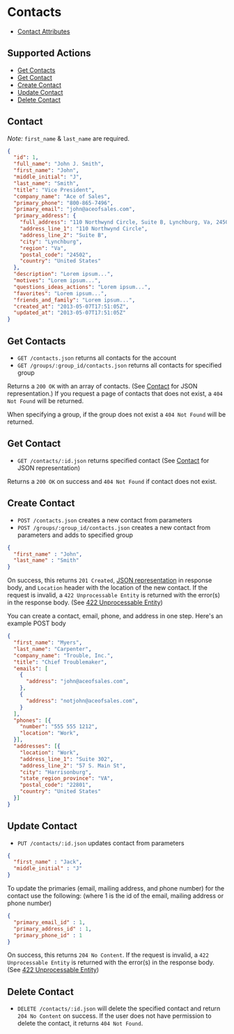 # Contacts

* [Contact Attributes](#contact)

## Supported Actions

* [Get Contacts](#get-contacts)
* [Get Contact](#get-contact)
* [Create Contact](#create-contact)
* [Update Contact](#update-contact)
* [Delete Contact](#delete-contact)

## Contact

*Note:* ```first_name``` & ```last_name``` are required.

```json
{
  "id": 1,
  "full_name": "John J. Smith",
  "first_name": "John",
  "middle_initial": "J",
  "last_name": "Smith",
  "title": "Vice President",
  "company_name": "Ace of Sales",
  "primary_phone": "800-865-7496",
  "primary_email": "john@aceofsales.com",
  "primary_address": {
    "full_address": "110 Northwynd Circle, Suite B, Lynchburg, Va, 24502, United States",
    "address_line_1": "110 Northwynd Circle",
    "address_line_2": "Suite B",
    "city": "Lynchburg",
    "region": "Va",
    "postal_code": "24502",
    "country": "United States"
  },
  "description": "Lorem ipsum...",
  "motives": "Lorem ipsum...",
  "questions_ideas_actions": "Lorem ipsum...",
  "favorites": "Lorem ipsum...",
  "friends_and_family": "Lorem ipsum...",
  "created_at": "2013-05-07T17:51:05Z",
  "updated_at": "2013-05-07T17:51:05Z"
}
```

## Get Contacts

* ```GET /contacts.json``` returns all contacts for the account
* ```GET /groups/:group_id/contacts.json``` returns all contacts for specified group

Returns a ```200 OK``` with an array of contacts. (See [Contact](#contact) for JSON representation.) If you request a page of contacts that does not exist, a ```404 Not Found``` will be returned.

When specifying a group, if the group does not exist a ```404 Not Found``` will be returned.

## Get Contact

* ```GET /contacts/:id.json``` returns specified contact (See [Contact](#contact) for JSON representation)

Returns a ```200 OK``` on success and ```404 Not Found``` if contact does not exist.

## Create Contact

* ```POST /contacts.json``` creates a new contact from parameters
* ```POST /groups/:group_id/contacts.json``` creates a new contact from parameters and adds to specified group

```json
{
  "first_name" : "John",
  "last_name" : "Smith"
}
```

On success, this returns ```201 Created```, [JSON representation](#contact) in response body, and ```Location``` header with the location of the new contact. If the request is invalid, a ```422 Unprocessable Entity``` is returned with the error(s) in the response body. (See [422 Unprocessable Entity](https://github.com/aceofsales/api-docs/blob/master/422.md))

You can create a contact, email, phone, and address in one step.  Here's an example POST body

```json
{
  "first_name": "Myers",
  "last_name": "Carpenter",
  "company_name": "Trouble, Inc.",
  "title": "Chief Troublemaker",
  "emails": [
    {
      "address": "john@aceofsales.com",
    },
    {
      "address": "notjohn@aceofsales.com",
    }
  ],
  "phones": [{
    "number": "555 555 1212",
    "location": "Work",
  }],
  "addresses": [{
    "location": "Work",
    "address_line_1": "Suite 302",
    "address_line_2": "57 S. Main St",
    "city": "Harrisonburg",
    "state_region_province": "VA",
    "postal_code": "22801",
    "country": "United States"
  }]
}
```

## Update Contact

* ```PUT /contacts/:id.json``` updates contact from parameters

```json
{
  "first_name" : "Jack",
  "middle_initial" : "J"
}
```

To update the primaries (email, mailing address, and phone number) for the contact use the following: (where 1 is the id of the email, mailing address or phone number)

```json
{
  "primary_email_id" : 1,
  "primary_address_id" : 1,
  "primary_phone_id" : 1
}
```

On success, this returns ```204 No Content```. If the request is invalid, a ```422 Unprocessable Entity``` is returned with the error(s) in the response body. (See [422 Unprocessable Entity](https://github.com/aceofsales/api-docs/blob/master/422.md))

## Delete Contact

* ```DELETE /contacts/:id.json``` will delete the specified contact and return ```204 No Content``` on success. If the user does not have permission to delete the contact, it returns ```404 Not Found```.
